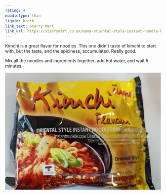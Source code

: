```yaml
---
rating: 4
noodletype: thin
liquid: broth
link_text: Starry Mart
link_url: https://starrymart.co.uk/mama-oriental-style-instant-noodle-kimchi-flavour-90g.html
---
```


Kimchi is a great flavor for noodles.  This one didn't taste of kimchi to start with, but the taste, and the spiciness, accumulated.  Really good.   

Mix all the noodles and ingredients together, add hot water, and wait 5 minutes.  


![Mama Brand Oriental Style Instant Noodle Kimchi Flavour](images/023.jpg)